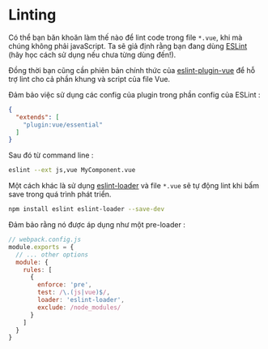 # Linting

Có thể bạn băn khoăn làm thế nào để lint code trong file `*.vue`, khi mà chúng không phải javaScript. Ta sẽ giả định rằng bạn đang dùng [ESLint](https://eslint.org/) (hãy học cách sử dụng nếu chưa từng dùng đến!).

Đồng thời bạn cũng cần phiên bản chính thức của [eslint-plugin-vue](https://github.com/vuejs/eslint-plugin-vue) để hỗ trợ lint cho cả phần khung và script của file Vue.

Đảm bảo việc sử dụng các config của plugin trong phần config của ESLint :

``` json
{
  "extends": [
    "plugin:vue/essential"
  ]
}
```

Sau đó từ command line :

``` bash
eslint --ext js,vue MyComponent.vue
```

Một cách khác là sử dụng [eslint-loader](https://github.com/MoOx/eslint-loader) và file `*.vue` sẽ tự động lint khi bấm save trong quá trình phát triển.

``` bash
npm install eslint eslint-loader --save-dev
```

Đảm bảo rằng nó được áp dụng như một pre-loader :

``` js
// webpack.config.js
module.exports = {
  // ... other options
  module: {
    rules: [
      {
        enforce: 'pre',
        test: /\.(js|vue)$/,
        loader: 'eslint-loader',
        exclude: /node_modules/
      }
    ]
  }
}
```
